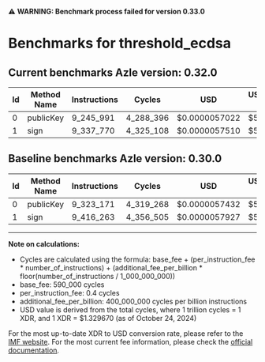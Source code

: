 ⚠️ **WARNING: Benchmark process failed for version 0.33.0**

# Benchmarks for threshold_ecdsa

## Current benchmarks Azle version: 0.32.0

| Id  | Method Name | Instructions | Cycles    | USD           | USD/Million Calls | Change                             |
| --- | ----------- | ------------ | --------- | ------------- | ----------------- | ---------------------------------- |
| 0   | publicKey   | 9_245_991    | 4_288_396 | $0.0000057022 | $5.70             | <font color="green">-77_180</font> |
| 1   | sign        | 9_337_770    | 4_325_108 | $0.0000057510 | $5.75             | <font color="green">-78_493</font> |

## Baseline benchmarks Azle version: 0.30.0

| Id  | Method Name | Instructions | Cycles    | USD           | USD/Million Calls |
| --- | ----------- | ------------ | --------- | ------------- | ----------------- |
| 0   | publicKey   | 9_323_171    | 4_319_268 | $0.0000057432 | $5.74             |
| 1   | sign        | 9_416_263    | 4_356_505 | $0.0000057927 | $5.79             |

---

**Note on calculations:**

- Cycles are calculated using the formula: base_fee + (per_instruction_fee \* number_of_instructions) + (additional_fee_per_billion \* floor(number_of_instructions / 1_000_000_000))
- base_fee: 590_000 cycles
- per_instruction_fee: 0.4 cycles
- additional_fee_per_billion: 400_000_000 cycles per billion instructions
- USD value is derived from the total cycles, where 1 trillion cycles = 1 XDR, and 1 XDR = $1.329670 (as of October 24, 2024)

For the most up-to-date XDR to USD conversion rate, please refer to the [IMF website](https://www.imf.org/external/np/fin/data/rms_sdrv.aspx).
For the most current fee information, please check the [official documentation](https://internetcomputer.org/docs/current/developer-docs/gas-cost#execution).
